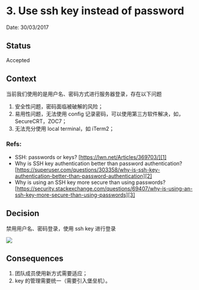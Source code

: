 # 3. Use ssh key instead of password

Date: 30/03/2017

## Status

Accepted

## Context

当前我们使用的是用户名、密码方式进行服务器登录，存在以下问题

1. 安全性问题，密码面临被破解的风险；
2. 易用性问题，无法使用 config 记录密码，可以使用第三方软件解决，如，SecureCRT，ZOC7；
3. 无法充分使用 local terminal，如 iTerm2；

### Refs:
* SSH: passwords or keys? [https://lwn.net/Articles/369703/][1]
* Why is SSH key authentication better than password authentication? [https://superuser.com/questions/303358/why-is-ssh-key-authentication-better-than-password-authentication][2]
* Why is using an SSH key more secure than using passwords? [https://security.stackexchange.com/questions/69407/why-is-using-an-ssh-key-more-secure-than-using-passwords][3]

## Decision

禁用用户名、密码登录，使用 ssh key 进行登录

![][image-1]

## Consequences

1. 团队成员使用新方式需要适应；
2. key 的管理需要统一（需要引入堡垒机）。

[1]:	https://lwn.net/Articles/369703/
[2]:	https://superuser.com/questions/303358/why-is-ssh-key-authentication-better-than-password-authentication
[3]:	https://security.stackexchange.com/questions/69407/why-is-using-an-ssh-key-more-secure-than-using-passwords

[image-1]:	files/hack-ssh-key.png